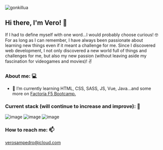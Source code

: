 ![gonkillua](https://github.com/verosampedro/verosampedro/assets/146768253/a101fe84-3b7d-4ae9-8b5a-291ea8ab6565)

## Hi there, I'm Vero! 👋

If I had to define myself with one word...I would probably choose curious! :nerd_face: For as long as I can remember, I have always been passionate about learning new things even if it meant a challenge for me. Since I discovered web development, I not only discovered a new world full of things and challenges for me, but also my new passion (without leaving aside my fascination for videogames and movies)! :v:

### About me: :computer:

- 🌱 I’m currently learning HTML, CSS, SASS, JS, Vue, Java...and some more on [Factoría F5 Bootcamp.](https://github.com/FactoriaF5-Asturias)

### Current stack (will continue to increase and improve): :round_pushpin:

![image](https://github.com/verosampedro/verosampedro/assets/146768253/5d2786a2-e2be-462d-937b-6010398de5e3)
![image](https://github.com/verosampedro/verosampedro/assets/146768253/da533c65-5c20-4647-b2da-74513ae3085c)
![image](https://github.com/verosampedro/verosampedro/assets/146768253/94e76648-8426-4023-b58f-ab104a94adab)

### How to reach me: 	:mailbox:

verosampedro@icloud.com 







